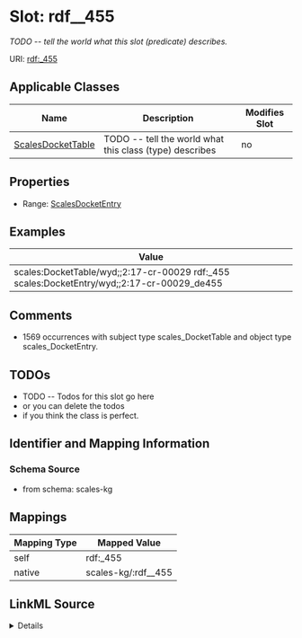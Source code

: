 

# Slot: rdf__455


_TODO -- tell the world what this slot (predicate) describes._





URI: [rdf:_455](http://www.w3.org/1999/02/22-rdf-syntax-ns#_455)



<!-- no inheritance hierarchy -->





## Applicable Classes

| Name | Description | Modifies Slot |
| --- | --- | --- |
| [ScalesDocketTable](../classes/ScalesDocketTable.md) | TODO -- tell the world what this class (type) describes |  no  |







## Properties

* Range: [ScalesDocketEntry](../classes/ScalesDocketEntry.md)






## Examples

| Value |
| --- |
| scales:DocketTable/wyd;;2:17-cr-00029 rdf:_455 scales:DocketEntry/wyd;;2:17-cr-00029_de455 |

## Comments

* 1569 occurrences with subject type scales_DocketTable and object type scales_DocketEntry.

## TODOs

* TODO -- Todos for this slot go here
* or you can delete the todos
* if you think the class is perfect.

## Identifier and Mapping Information







### Schema Source


* from schema: scales-kg




## Mappings

| Mapping Type | Mapped Value |
| ---  | ---  |
| self | rdf:_455 |
| native | scales-kg/:rdf__455 |




## LinkML Source

<details>
```yaml
name: rdf__455
description: TODO -- tell the world what this slot (predicate) describes.
todos:
- TODO -- Todos for this slot go here
- or you can delete the todos
- if you think the class is perfect.
comments:
- 1569 occurrences with subject type scales_DocketTable and object type scales_DocketEntry.
examples:
- value: scales:DocketTable/wyd;;2:17-cr-00029 rdf:_455 scales:DocketEntry/wyd;;2:17-cr-00029_de455
from_schema: scales-kg
rank: 1000
slot_uri: rdf:_455
alias: rdf__455
domain_of:
- scales_DocketTable
range: scales_DocketEntry

```
</details>
